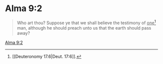 # Alma 9:2

> Who art thou? Suppose ye that we shall believe the testimony of <u>one</u>[^a] man, although he should preach unto us that the earth should pass away?

[Alma 9:2](https://www.churchofjesuschrist.org/study/scriptures/bofm/alma/9?lang=eng&id=p2#p2)


[^a]: [[Deuteronomy 17.6|Deut. 17:6]].  
